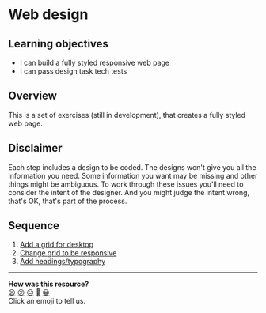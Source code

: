 # Web design

## Learning objectives

* I can build a fully styled responsive web page
* I can pass design task tech tests

## Overview

This is a set of exercises (still in development), that creates a fully styled web page.

## Disclaimer

Each step includes a design to be coded. The designs won't give you all the information you need. Some information you want may be missing and other things might be ambiguous. To work through these issues you'll need to consider the intent of the designer. And you might judge the intent wrong, that's OK, that's part of the process.

## Sequence

1. [Add a grid for desktop](./1-add-grid-for-desktop.md)
2. [Change grid to be responsive](./2-change-grid-responsive.md)
3. [Add headings/typography](./3-add-headings-typography.md)

<!-- BEGIN GENERATED SECTION DO NOT EDIT -->

---

**How was this resource?**  
[😫](https://airtable.com/shrUJ3t7KLMqVRFKR?prefill_Repository=course&prefill_File=web_design/README.md&prefill_Sentiment=😫) [😕](https://airtable.com/shrUJ3t7KLMqVRFKR?prefill_Repository=course&prefill_File=web_design/README.md&prefill_Sentiment=😕) [😐](https://airtable.com/shrUJ3t7KLMqVRFKR?prefill_Repository=course&prefill_File=web_design/README.md&prefill_Sentiment=😐) [🙂](https://airtable.com/shrUJ3t7KLMqVRFKR?prefill_Repository=course&prefill_File=web_design/README.md&prefill_Sentiment=🙂) [😀](https://airtable.com/shrUJ3t7KLMqVRFKR?prefill_Repository=course&prefill_File=web_design/README.md&prefill_Sentiment=😀)  
Click an emoji to tell us.

<!-- END GENERATED SECTION DO NOT EDIT -->
